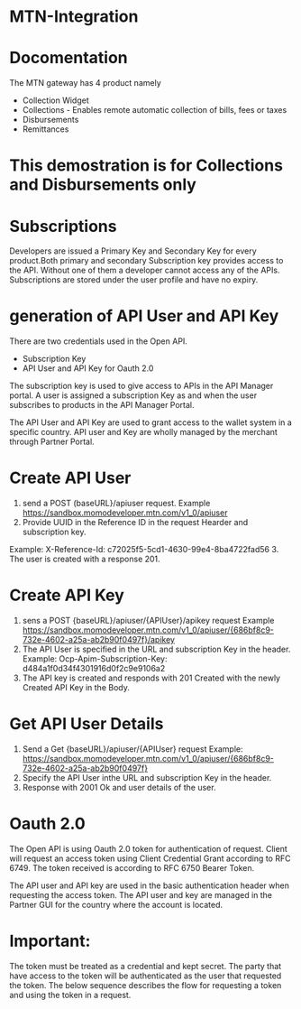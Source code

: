 # MTN-Integration
# Docomentation
The MTN gateway has 4 product namely
* Collection Widget
* Collections - Enables remote automatic collection of bills, fees or taxes
* Disbursements
* Remittances

# This demostration is for Collections and Disbursements only

# Subscriptions
Developers are issued a Primary Key and Secondary Key for every product.Both primary and secondary Subscription key provides access to the API. Without one of them a developer cannot access any of the APIs. Subscriptions are stored under the user profile and have no expiry.

# generation of API User and API Key
There are two credentials used in the Open API.
* Subscription Key
* API User and API Key for Oauth 2.0

The subscription key is used to give access to APIs in the API Manager portal. A user is assigned a subscription Key as and when the user subscribes to products in the API Manager Portal.

The API User and API Key are used to grant access to the wallet system in a specific country. API user and Key are wholly managed by the merchant through Partner Portal.

# Create API User
1. send a POST (baseURL}/apiuser request.
Example https://sandbox.momodeveloper.mtn.com/v1_0/apiuser 
2. Provide UUID in the Reference ID in the request Hearder and subscription key.

Example: X-Reference-Id: c72025f5-5cd1-4630-99e4-8ba4722fad56
3. The user is created with a response 201.

# Create API Key
1. sens a POST {baseURL}/apiuser/{APIUser}/apikey request
Example https://sandbox.momodeveloper.mtn.com/v1_0/apiuser/{686bf8c9-732e-4602-a25a-ab2b90f0497f}/apikey
2. The API User is specified in the URL and subscription Key in the header.
Example: Ocp-Apim-Subscription-Key: d484a1f0d34f4301916d0f2c9e9106a2
3. The API key is created and responds with 201 Created with the newly Created API Key in the Body.

# Get API User Details
1. Send a Get {baseURL}/apiuser/{APIUser} request
Example: https://sandbox.momodeveloper.mtn.com/v1_0/apiuser/{686bf8c9-732e-4602-a25a-ab2b90f0497f} 
2. Specify the API User inthe URL and subscription Key in the header.
3. Response with 2001 Ok and user details of the user.

# Oauth 2.0
The Open API is using Oauth 2.0 token for authentication of request. Client will request an access token using Client Credential Grant according to RFC 6749. The token received is according to RFC 6750 Bearer Token.

The API user and API key are used in the basic authentication header when requesting the access token. The API user and key are managed in the Partner GUI for the country where the account is located.

# Important: 
The token must be treated as a credential and kept secret. The party that have access to the token will be authenticated as the user that requested the token. The below sequence describes the flow for requesting a token and using the token in a request.

